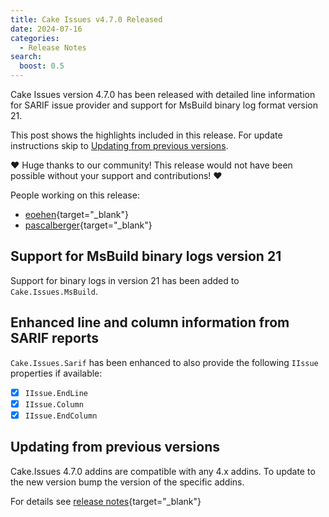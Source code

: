 ```yaml
---
title: Cake Issues v4.7.0 Released
date: 2024-07-16
categories:
  - Release Notes
search:
  boost: 0.5
---
```


Cake Issues version 4.7.0 has been released with detailed line information for SARIF issue provider and 
support for MsBuild binary log format version 21.

<!-- more -->

This post shows the highlights included in this release.
For update instructions skip to [Updating from previous versions](#updating-from-previous-versions).

❤ Huge thanks to our community! This release would not have been possible without your support and contributions! ❤

People working on this release:

* [eoehen](https://github.com/eoehen){target="_blank"}
* [pascalberger](https://github.com/pascalberger){target="_blank"}

## Support for MsBuild binary logs version 21

Support for binary logs in version 21 has been added to `Cake.Issues.MsBuild`.

## Enhanced line and column information from SARIF reports

`Cake.Issues.Sarif` has been enhanced to also provide the following `IIssue` properties if available:

- [x] `IIssue.EndLine`
- [x] `IIssue.Column`
- [x] `IIssue.EndColumn`

## Updating from previous versions

Cake.Issues 4.7.0 addins are compatible with any 4.x addins.
To update to the new version bump the version of the specific addins.

For details see [release notes](https://github.com/cake-contrib/Cake.Issues/releases/tag/4.7.0){target="_blank"}
